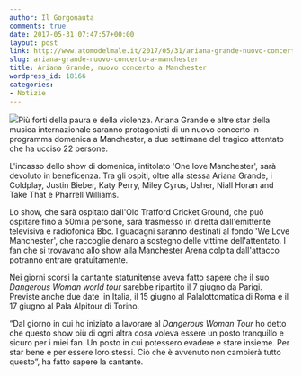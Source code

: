 ```yaml
---
author: Il Gorgonauta
comments: true
date: 2017-05-31 07:47:57+00:00
layout: post
link: http://www.atomodelmale.it/2017/05/31/ariana-grande-nuovo-concerto-a-manchester/
slug: ariana-grande-nuovo-concerto-a-manchester
title: Ariana Grande, nuovo concerto a Manchester
wordpress_id: 18166
categories:
- Notizie
---
```


![](http://www.atomodelmale.it/wp-content/uploads/2017/05/ariana_grande_performing-300x169.jpg)Più forti della paura e della violenza. Ariana Grande e altre star della musica internazionale saranno protagonisti di un nuovo concerto in programma domenica a Manchester, a due settimane del tragico attentato che ha ucciso 22 persone.

L'incasso dello show di domenica, intitolato 'One love Manchester', sarà devoluto in beneficenza. Tra gli ospiti, oltre alla stessa Ariana Grande, i Coldplay, Justin Bieber, Katy Perry, Miley Cyrus, Usher, Niall Horan and Take That e Pharrell Williams.<!-- more -->


Lo show, che sarà ospitato dall'Old Trafford Cricket Ground, che può ospitare fino a 50mila persone, sarà trasmesso in diretta dall'emittente televisiva e radiofonica Bbc. I guadagni saranno destinati al fondo 'We Love Manchester', che raccoglie denaro a sostegno delle vittime dell'attentato. I fan che si trovavano allo show alla Manchester Arena colpita dall'attacco potranno entrare gratuitamente.

Nei giorni scorsi la cantante statunitense aveva fatto sapere che il suo _Dangerous Woman world tour_ sarebbe ripartito il 7 giugno da Parigi. Previste anche due date  in Italia, il 15 giugno al Palalottomatica di Roma e il 17 giugno al Pala Alpitour di Torino.

“Dal giorno in cui ho iniziato a lavorare al _Dangerous Woman Tour_ ho detto che questo show più di ogni altra cosa voleva essere un posto tranquillo e sicuro per i miei fan. Un posto in cui potessero evadere e stare insieme. Per star bene e per essere loro stessi. Ciò che è avvenuto non cambierà tutto questo”, ha fatto sapere la cantante.
